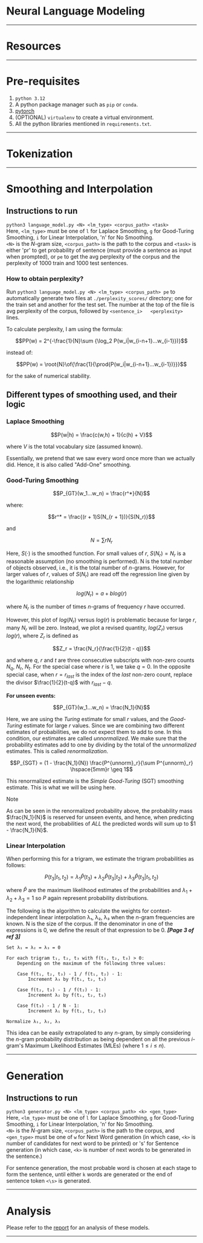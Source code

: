 # Neural Language Modeling

---

# Resources

---

# Pre-requisites

1. `python 3.12`
2. A python package manager such as `pip` or `conda`.
3. [pytorch](https://pytorch.org/get-started/locally/)
4. (OPTIONAL) `virtualenv` to create a virtual environment.
5. All the python libraries mentioned in `requirements.txt`.

---

# Tokenization



---

# Smoothing and Interpolation

## Instructions to run

```python3 language_model.py <N> <lm_type> <corpus_path> <task>```  
Here, `<lm_type>` must be one of `l` for Laplace Smoothing, `g` for Good-Turing Smoothing, `i` for Linear
Interpolation, 'n' for No Smoothing.  
`<N>` is the $N$-gram size, `<corpus_path>` is the path to the corpus and `<task>` is either 'pr' to get probability of
sentence (must provide a sentence as input when prompted), or `pe` to get the avg perplexity of the corpus and the
perplexity of 1000 train and 1000 test sentences.

### How to obtain perplexity?

Run ```python3 language_model.py <N> <lm_type> <corpus_path> pe``` to automatically generate two files at
`./perplexity_scores/` directory; one for the train set and another for the test set. The number at the top of the file
is avg perplexity of the corpus, followed by `<sentence_i>   <perplexity>` lines.

To calculate perplexity, I am using the formula:

$$PP(w) = 2^{-\frac{1}{N}\sum {\log_2 P(w_i|w_{i-n+1}...w_{i-1}})}$$

instead of:

$$PP(w) = \root{N}\of{\frac{1}{\prod{P(w_i|w_{i-n+1}...w_{i-1})}}}$$

for the sake of numerical stability.

## Different types of smoothing used, and their logic

### Laplace Smoothing

$$P(w|h) = \frac{c(w,h) + 1}{c(h) + V}$$

where $V$ is the total vocabulary size (assumed known).

Essentially, we pretend that we saw every word once more than we actually did. Hence, it is also called "Add-One"
smoothing.

### Good-Turing Smoothing

$$P_{GT}(w_1...w_n) = \frac{r^*}{N}$$

where:

$$r^* = \frac{(r + 1)S(N_{r + 1})}{S(N_r)}$$

and

$$N = \sum rN_r$$

Here, $S(\cdot)$ is the smoothed function. For small values of $r$, $S(N_r) = N_r$ is a reasonable assumption (no
smoothing is performed). N is the total number of objects observed, i.e., it is the total number of $n$-grams. However,
for larger values of $r$, values of $S(N_r)$ are read off the regression line given by
the logarithmic relationship

$$log(N_r) = a + blog(r)$$

where $N_r$ is the number of times $n$-grams of frequency $r$
have occurred.

However, this plot of $log(N_r)$ versus $log(r)$ is problematic because for large $r$, many $N_r$ will be zero. Instead,
we plot a revised quantity, $log(Z_r)$ versus $log(r)$, where $Z_r$ is defined as

$$Z_r = \frac{N_r}{\frac{1}{2}(t - q)}$$

and where $q$, $r$ and $t$ are three consecutive subscripts with non-zero counts $N_q$, $N_r$, $N_t$. For the special
case where $r$ is 1, we take $q = 0$. In the opposite special case, when $r = r_{last}$ is the index of the _last_
non-zero count, replace the divisor $\frac{1}{2}(t-q)$ with $r_{last}-q$.

**For unseen events:**

$$P_{GT}(w_1...w_n) = \frac{N_1}{N}$$

Here, we are using the _Turing_ estimate for small $r$ values, and the _Good-Turing_ estimate for large $r$ values.
Since we are combining two different estimates of probabilities, we do not expect
them to add to one. In this condition, our estimates are called _unnormalized_. We make sure that the
probability estimates add to one by dividing by the total of the _unnormalized_ estimates. This is called
_renormalization_.

$$P_{SGT} = (1 - \frac{N_1}{N}) \frac{P^{unnorm}_r}{\sum P^{unnorm}_r} \hspace{5mm}r \geq 1$$

This renormalized estimate is the _Simple Good-Turing_ (SGT) smoothing estimate. This is what we will be using here.

> [!NOTE]
> As can be seen in the renormalized probability above, the probability mass $\frac{N_1}{N}$ is reserved for
unseen events, and hence, when predicting the next word, the probabilities of _ALL_ the predicted words will sum up
to $1 - \frac{N_1}{N}$.

### Linear Interpolation

When performing this for a trigram, we estimate the trigram probabilities as follows:

$$P(t_3|t_1, t_2) = \lambda_1\hat{P}(t_3) + \lambda_2\hat{P}(t_3|t_2) + \lambda_3\hat{P}(t_3|t_1, t_2)$$

where $\hat{P}$ are the maximum likelihood estimates of the probabilities and $\lambda_1 + \lambda_2 + \lambda_3 = 1$
so $P$ again represent probability distributions.

The following is the algorithm to calculate the weights for context-independent linear interpolation λ₁, λ₂, λ₃ when
the $n$-gram frequencies are known. N is the size of the corpus. If the denominator in one of the expressions
is 0, we define the result of that expression to be 0. _**[Page 3 of ref [3](https://aclanthology.org/A00-1031.pdf)]**_

```
Set λ₁ = λ₂ = λ₃ = 0

For each trigram t₁, t₂, t₃ with f(t₁, t₂, t₃) > 0:
    Depending on the maximum of the following three values:
    
    Case f(t₁, t₂, t₃) - 1 / f(t₁, t₂) - 1:
        Increment λ₃ by f(t₁, t₂, t₃)
    
    Case f(t₂, t₃) - 1 / f(t₂) - 1:
        Increment λ₂ by f(t₁, t₂, t₃)
    
    Case f(t₃) - 1 / N - 1:
        Increment λ₁ by f(t₁, t₂, t₃)
        
Normalize λ₁, λ₂, λ₃
```

This idea can be easily extrapolated to any $n$-gram, by simply considering the $n$-gram probability distribution as
being
dependent on all the previous $i$-gram's Maximum Likelihood Estimates (MLEs) (where $1 \leq i \leq n$).

---

# Generation

## Instructions to run

```python3 generator.py <N> <lm_type> <corpus_path> <k> <gen_type>```  
Here, `<lm_type>` must be one of `l` for Laplace Smoothing, `g` for Good-Turing Smoothing, `i` for Linear
Interpolation, 'n' for No Smoothing.  
`<N>` is the $N$-gram size, `<corpus_path>` is the path to the corpus, and `<gen_type>` must be one of `w` for Next Word
generation (in which case, `<k>` is number of candidates for next word to be printed) or 's' for Sentence generation (in
which case, `<k>` is number of next words to be generated in the sentence.)

For sentence generation, the most probable word is chosen at each stage to form the sentence, until either `k` words
are generated or the end of sentence token `<\s>` is generated.

---

# Analysis

Please refer to the [report](Report.md) for an analysis of these models.

---

